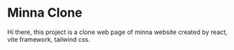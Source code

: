 # Minna Clone
Hi there, this project is a clone web page of minna website created by react, vite framework, tailwind css.
